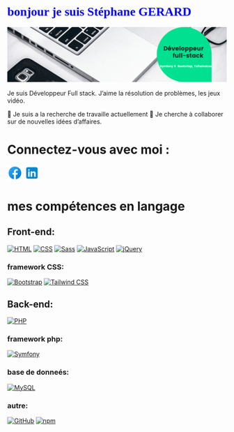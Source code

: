 
# <span style="color:blue; font-family:verdana;">bonjour je suis Stéphane GERARD</span>

<img src="https://github.com/Gerard41330/Stephane-GERARD/blob/main/Developpeur-full-stack.png">

Je suis Développeur Full stack. J’aime la résolution de problèmes, les jeux vidéo. 

🔭 Je suis a la recherche de travaille actuellement
👯 Je cherche à collaborer sur de nouvelles idées d’affaires.

# Connectez-vous avec moi :
<a href="https://www.facebook.com/stephanegerard27130/" target="_blank"><img src="https://github.com/Gerard41330/Stephane-GERARD/blob/main/facebook.png" width="35" height="35" alt="Facebook"></a>
<a href="https://www.linkedin.com/in/stephane-gerard/" target="_blank"><img src="https://github.com/Gerard41330/Stephane-GERARD/blob/main/linkedin.png" width="35" height="35" alt="Linkedin"></a>


#  mes compétences en langage

## Front-end:
[![HTML](https://img.shields.io/badge/HTML-5-orange?logo=html5&style=flat-square)](https://www.w3.org/html/)
[![CSS](https://img.shields.io/badge/CSS-3-blue?logo=css3&style=flat-square)](https://www.w3.org/Style/CSS/Overview.en.html)
[![Sass](https://img.shields.io/badge/Sass-Latest-pink?logo=sass&style=flat-square)](https://sass-lang.com/)
[![JavaScript](https://img.shields.io/badge/JavaScript-ES6-yellow?logo=javascript&style=flat-square)](https://developer.mozilla.org/en-US/docs/Web/JavaScript)
[![jQuery](https://img.shields.io/badge/jQuery-3.6.0-0769ad?logo=jquery&style=flat-square)](https://jquery.com/)
### framework CSS:
[![Bootstrap](https://img.shields.io/badge/Bootstrap-4.6.0-563d7c?logo=bootstrap&style=flat-square)](https://getbootstrap.com/)
[![Tailwind CSS](https://img.shields.io/badge/Tailwind%20CSS-2.2.19-38b2ac?logo=tailwind-css&style=flat-square)](https://tailwindcss.com/)


## Back-end:
[![PHP](https://img.shields.io/badge/PHP-8.2%2B-blueviolet?logo=php&style=flat-square)](https://www.php.net/)
### framework php:
[![Symfony](https://img.shields.io/badge/Symfony-6.0-000000?logo=symfony&style=flat-square)](https://symfony.com/)
### base de donneés:
[![MySQL](https://img.shields.io/badge/MySQL-Latest-blue?logo=mysql&style=flat-square)](https://www.mysql.com/)
### autre:
[![GitHub](https://img.shields.io/badge/GitHub-Profile-lightgrey?logo=github&style=flat-square)](https://github.com/yourusername)
[![npm](https://img.shields.io/badge/npm-Latest-red?logo=npm&style=flat-square)](https://www.npmjs.com/)



